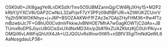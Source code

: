 OSK0d0+JXl8gagYe9LnDKSdXrTmv5O5UBMZannQg/CW4RjJXHy1S+M2P2kRbY/jiYXCV8i/GAP2CwNcL32aP/prF7zY3PPz09dfIBFURi+kZtWUKZCUnrVYq2h5fKWOKNhyo+j+J6P+BSOZAAKWrFfFZAz3e7GAjiZHyFHM36+Ifw4fTzmBzwbiJc7F+G8hU00CvdmVFkkwJvBNHOE7MhA7wGagKOWTjC2dAx+JBTUmxRoDPSJiiycU8GCisSxUXdNxMD34x/p2b819xZUAZKbtzKjC0U/rPAiy+xOMQiWvLAWFqQhUtX4JA+U2JQGUvRs9lnsr0tW5+nSBfV35gITmNdQeWL6AaNosgdauLP38=